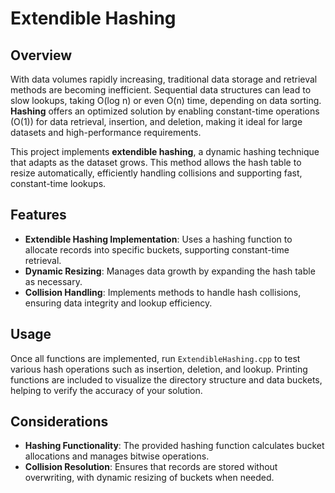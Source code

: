 # Extendible Hashing 

## Overview
With data volumes rapidly increasing, traditional data storage and retrieval methods are becoming inefficient. Sequential data structures can lead to slow lookups, taking O(log n) or even O(n) time, depending on data sorting. **Hashing** offers an optimized solution by enabling constant-time operations (O(1)) for data retrieval, insertion, and deletion, making it ideal for large datasets and high-performance requirements.

This project implements **extendible hashing**, a dynamic hashing technique that adapts as the dataset grows. This method allows the hash table to resize automatically, efficiently handling collisions and supporting fast, constant-time lookups.

## Features
- **Extendible Hashing Implementation**: Uses a hashing function to allocate records into specific buckets, supporting constant-time retrieval.
- **Dynamic Resizing**: Manages data growth by expanding the hash table as necessary.
- **Collision Handling**: Implements methods to handle hash collisions, ensuring data integrity and lookup efficiency.

## Usage
Once all functions are implemented, run `ExtendibleHashing.cpp` to test various hash operations such as insertion, deletion, and lookup. Printing functions are included to visualize the directory structure and data buckets, helping to verify the accuracy of your solution.

## Considerations
- **Hashing Functionality**: The provided hashing function calculates bucket allocations and manages bitwise operations.
- **Collision Resolution**: Ensures that records are stored without overwriting, with dynamic resizing of buckets when needed.
